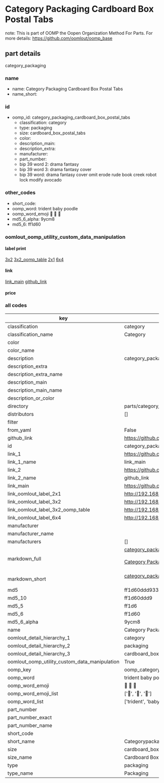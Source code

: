 # Category Packaging Cardboard Box Postal Tabs  

note: This is part of OOMP the Oopen Organization Method For Parts. For more details: https://github.com/oomlout/oomp_base

##  part details



category_packaging

### name
* name: Category Packaging Cardboard Box Postal Tabs
* name_short: 
### id
* oomp_id: category_packaging_cardboard_box_postal_tabs
  * classification: category
  * type: packaging
  * size: cardboard_box_postal_tabs
  * color: 
  * description_main: 
  * description_extra: 
  * manufacturer: 
  * part_number: 
  * bip 39 word 2: drama fantasy
  * bip 39 word 3: drama fantasy cover
  * bip 39 word: drama fantasy cover omit erode rude book creek robot lock modify avocado

### other_codes
* short_code: 
* oomp_word: trident baby poodle
* oomp_word_emoji :trident: :baby: :poodle:
* md5_6_alpha: 9ycm8
* md5_6: ff1d60






### oomlout_oomp_utility_custom_data_manipulation
#### label print
[3x2](http://192.168.1.245:1112/?label=oomp%209ycm8)
[3x2_oomp_table](http://192.168.1.107:1112/?label=oomp%209ycm8)
[2x1](http://192.168.1.242:1112/?label=oomp%209ycm8)
[6x4](http://192.168.1.55:1112/?label=oomp%209ycm8)    

#### link

[link_main](https://github.com/oomlout/oomlout_oomp_current_version_messy/tree/main/parts/category_packaging_cardboard_box_postal_tabs) [github_link](https://github.com/oomlout/oomlout_oomp_part_src/tree/main/parts/category_packaging_cardboard_box_postal_tabs)                             

#### price







### all codes 
| key | value |  
| --- | --- |  
| classification | category |  
| classification_name | Category |  
| color |  |  
| color_name |  |  
| description | category_packaging |  
| description_extra |  |  
| description_extra_name |  |  
| description_main |  |  
| description_main_name |  |  
| description_or_color |   |  
| directory | parts/category_packaging_cardboard_box_postal_tabs |  
| distributors | [] |  
| filter |  |  
| from_yaml | False |  
| github_link | https://github.com/oomlout/oomlout_oomp_part_src/tree/main/parts/category_packaging_cardboard_box_postal_tabs |  
| id | category_packaging_cardboard_box_postal_tabs |  
| link_1 | https://github.com/oomlout/oomlout_oomp_current_version_messy/tree/main/parts/category_packaging_cardboard_box_postal_tabs |  
| link_1_name | link_main |  
| link_2 | https://github.com/oomlout/oomlout_oomp_part_src/tree/main/parts/category_packaging_cardboard_box_postal_tabs |  
| link_2_name | github_link |  
| link_main | https://github.com/oomlout/oomlout_oomp_current_version_messy/tree/main/parts/category_packaging_cardboard_box_postal_tabs |  
| link_oomlout_label_2x1 | http://192.168.1.242:1112/?label=oomp%209ycm8 |  
| link_oomlout_label_3x2 | http://192.168.1.245:1112/?label=oomp%209ycm8 |  
| link_oomlout_label_3x2_oomp_table | http://192.168.1.107:1112/?label=oomp%209ycm8 |  
| link_oomlout_label_6x4 | http://192.168.1.55:1112/?label=oomp%209ycm8 |  
| manufacturer |  |  
| manufacturer_name |  |  
| manufacturers | [] |  
| markdown_full | [category_packaging_cardboard_box_postal_tabs](https://github.com/oomlout/oomlout_oomp_current_version_messy/tree/main/parts/category_packaging_cardboard_box_postal_tabs)<br>[](https://github.com/oomlout/oomlout_oomp_current_version_messy/tree/main/parts/category_packaging_cardboard_box_postal_tabs)<br>[Category Packaging Cardboard Box Postal Tabs](https://github.com/oomlout/oomlout_oomp_current_version_messy/tree/main/parts/category_packaging_cardboard_box_postal_tabs)<br><br> |  
| markdown_short | [category_packaging_cardboard_box_postal_tabs](https://github.com/oomlout/oomlout_oomp_current_version_messy/tree/main/parts/category_packaging_cardboard_box_postal_tabs)<br><br> |  
| md5 | ff1d60ddd9332332f3a649a66314c211 |  
| md5_10 | ff1d60ddd9 |  
| md5_5 | ff1d6 |  
| md5_6 | ff1d60 |  
| md5_6_alpha | 9ycm8 |  
| name | Category Packaging Cardboard Box Postal Tabs |  
| oomlout_detail_hierarchy_1 | category |  
| oomlout_detail_hierarchy_2 | packaging |  
| oomlout_detail_hierarchy_3 | cardboard_box_postal_tabs |  
| oomlout_oomp_utility_custom_data_manipulation | True |  
| oomp_key | oomp_category_packaging_cardboard_box_postal_tabs |  
| oomp_word | trident baby poodle |  
| oomp_word_emoji | :trident: :baby: :poodle: |  
| oomp_word_emoji_list | [':trident:', ':baby:', ':poodle:'] |  
| oomp_word_list | ['trident', 'baby', 'poodle'] |  
| part_number |  |  
| part_number_exact |  |  
| part_number_name |  |  
| short_code |  |  
| short_name | Categorypackaging |  
| size | cardboard_box_postal_tabs |  
| size_name | Cardboard Box Postal Tabs |  
| type | packaging |  
| type_name | Packaging |  
